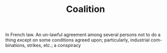 ---
title: Coalition
letter: C
permalink: "/definitions/bld-coalition.html"
body: In French law. An un-lawful agreement among several persons not to do a thing
  except on some conditions agreed upon; particularly, industrial com-binations, strikes,
  etc.; a conspiracy
published_at: '2018-07-07'
source: Black's Law Dictionary 2nd Ed (1910)
layout: post
---